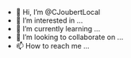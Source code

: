- 👋 Hi, I’m @CJoubertLocal
- 👀 I’m interested in ...
- 🌱 I’m currently learning ...
- 💞️ I’m looking to collaborate on ...
- 📫 How to reach me ...

<!---
CJoubertLocal/CJoubertLocal is a ✨ special ✨ repository because its `README.md` (this file) appears on your GitHub profile.
You can click the Preview link to take a look at your changes.
--->
